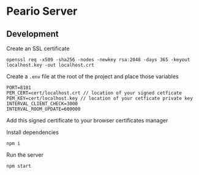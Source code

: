 # Peario Server

## Development

Create an SSL certificate
```
openssl req -x509 -sha256 -nodes -newkey rsa:2048 -days 365 -keyout localhost.key -out localhost.crt
```

Create a `.env` file at the root of the project and place those variables
```
PORT=8181
PEM_CERT=cert/localhost.crt // location of your signed cetficate 
PEM_KEY=cert/localhost.key // location of your cetficate private key
INTERVAL_CLIENT_CHECK=3000
INTERVAL_ROOM_UPDATE=600000
```

Add this signed certificate to your browser certificates manager

Install dependencies
```
npm i
```

Run the server
```
npm start
```
